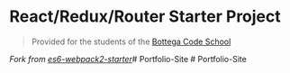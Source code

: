 # React/Redux/Router Starter Project

> Provided for the students of the [Bottega Code School](https://bottega.tech/)

*Fork from [es6-webpack2-starter](https://github.com/micooz/es6-webpack2-starter)*#   P o r t f o l i o - S i t e  
 #   P o r t f o l i o - S i t e  
 